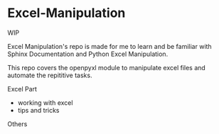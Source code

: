 # Excel-Manipulation

WIP

Excel Manipulation's repo is made for me to learn and be familiar with Sphinx Documentation and Python Excel Manipulation.

This repo covers the openpyxl module to manipulate excel files and automate the repititive tasks.

Excel Part
- working with excel
- tips and tricks

Others